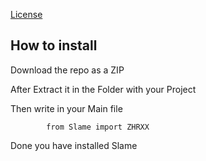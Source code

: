 

[License](https://github.com/zhrexx/Slame/LICENSE)


<h2>How to install</h2>
<p>Download the repo as a ZIP</p>
<p>After Extract it in the Folder with your Project</p>
<p>Then write in your Main file</p>
            
            from Slame import ZHRXX

<p>Done you have installed Slame</p>
